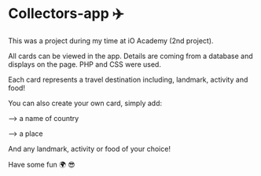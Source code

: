 # Collectors-app ✈️

This was a project during my time at iO Academy (2nd project). 

All cards can be viewed in the app. Details are coming from a database and displays on the page. PHP and CSS were used.

Each card represents a travel destination including, landmark, activity and food! 

You can also create your own card, simply add:

  —> a name of country

  —> a place

And any landmark, activity or food of your choice! 

Have some fun 🌍 😎
